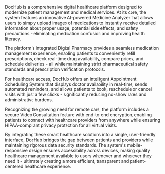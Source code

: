 DocHub is a comprehensive digital healthcare platform designed to modernize patient management and medical services. At its core, the system features an innovative AI-powered Medicine Analyzer that allows users to simply upload images of medications to instantly receive detailed information about proper usage, potential side effects, and safety precautions - eliminating medication confusion and improving health literacy.

The platform's integrated Digital Pharmacy provides a seamless medication management experience, enabling patients to conveniently refill prescriptions, check real-time drug availability, compare prices, and schedule deliveries - all while maintaining strict pharmaceutical safety standards and prescription verification protocols.

For healthcare access, DocHub offers an intelligent Appointment Scheduling System that displays doctor availability in real-time, sends automated reminders, and allows patients to book, reschedule or cancel visits with just a few clicks - significantly reducing no-show rates and administrative burdens.

Recognizing the growing need for remote care, the platform includes a secure Video Consultation feature with end-to-end encryption, enabling patients to connect with healthcare providers from anywhere while ensuring HIPAA-compliant privacy protection for all virtual visits.

By integrating these smart healthcare solutions into a single, user-friendly interface, DocHub bridges the gap between patients and providers while maintaining rigorous data security standards. The system's mobile-responsive design ensures accessibility across devices, making quality healthcare management available to users whenever and wherever they need it - ultimately creating a more efficient, transparent and patient-centered healthcare experience.

